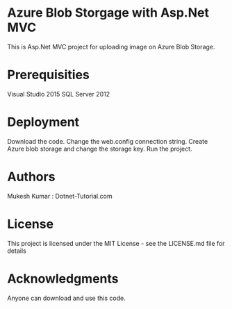 # Azure Blob Storgage with Asp.Net MVC

This is Asp.Net MVC project for uploading image on Azure Blob Storage.

# Prerequisities

Visual Studio 2015
SQL Server 2012


# Deployment

Download the code.
Change the web.config connection string.
Create Azure blob storage and change the storage key.
Run the project.


# Authors

Mukesh Kumar : Dotnet-Tutorial.com

# License

This project is licensed under the MIT License - see the LICENSE.md file for details

# Acknowledgments

Anyone can download and use this code.

